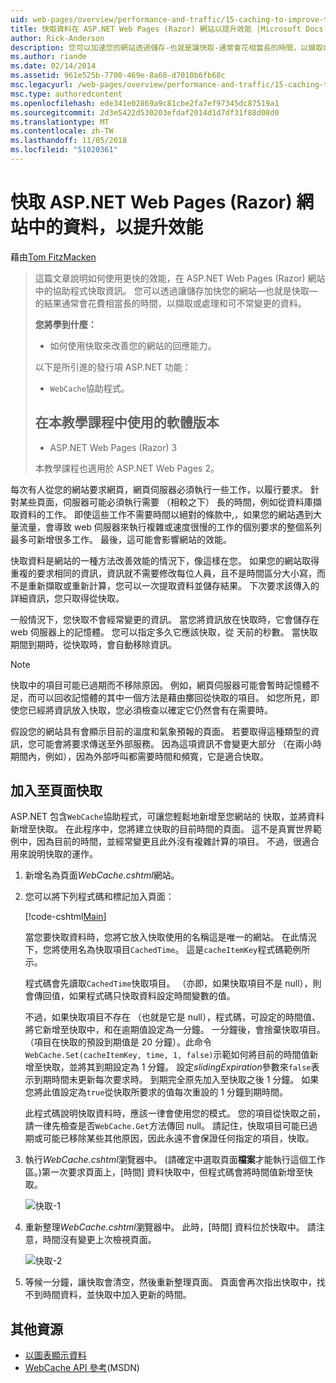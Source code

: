 ```yaml
---
uid: web-pages/overview/performance-and-traffic/15-caching-to-improve-the-performance-of-your-website
title: 快取資料在 ASP.NET Web Pages (Razor) 網站以提升效能 |Microsoft Docs
author: Rick-Anderson
description: 您可以加速您的網站透過儲存-也就是讓快取-通常會花相當長的時間，以擷取或處理資料的結果...
ms.author: riande
ms.date: 02/14/2014
ms.assetid: 961e525b-7700-469e-8a68-d7010b6fb68c
msc.legacyurl: /web-pages/overview/performance-and-traffic/15-caching-to-improve-the-performance-of-your-website
msc.type: authoredcontent
ms.openlocfilehash: ede341e02869a9c81cbe2fa7ef97345dc87519a1
ms.sourcegitcommit: 2d3e5422d530203efdaf2014d1d7df31f88d08d0
ms.translationtype: MT
ms.contentlocale: zh-TW
ms.lasthandoff: 11/05/2018
ms.locfileid: "51020361"
---
```

<a name="caching-data-in-an-aspnet-web-pages-razor-site-for-better-performance"></a>快取 ASP.NET Web Pages (Razor) 網站中的資料，以提升效能
====================
藉由[Tom FitzMacken](https://github.com/tfitzmac)

> 這篇文章說明如何使用更快的效能，在 ASP.NET Web Pages (Razor) 網站中的協助程式快取資訊。 您可以透過讓儲存加快您的網站&#8212;也就是快取&#8212;的結果通常會花費相當長的時間，以擷取或處理和可不常變更的資料。
> 
> **您將學到什麼：** 
> 
> - 如何使用快取來改善您的網站的回應能力。
> 
> 以下是所引進的發行項 ASP.NET 功能：
> 
> - `WebCache`協助程式。
>   
> 
> ## <a name="software-versions-used-in-the-tutorial"></a>在本教學課程中使用的軟體版本
> 
> 
> - ASP.NET Web Pages (Razor) 3
>   
> 
> 本教學課程也適用於 ASP.NET Web Pages 2。


每次有人從您的網站要求網頁，網頁伺服器必須執行一些工作，以履行要求。 針對某些頁面，伺服器可能必須執行需要 （相較之下） 長的時間，例如從資料庫擷取資料的工作。 即使這些工作不需要時間以絕對的條款中,，如果您的網站遇到大量流量，會導致 web 伺服器來執行複雜或速度很慢的工作的個別要求的整個系列最多可新增很多工作。 最後，這可能會影響網站的效能。

快取資料是網站的一種方法改善效能的情況下，像這樣在您。 如果您的網站取得重複的要求相同的資訊，資訊就不需要修改每位人員，且不是時間區分大小寫，而不是重新擷取或重新計算，您可以一次提取資料並儲存結果。 下次要求該傳入的詳細資訊，您只取得從快取。

一般情況下，您快取不會經常變更的資訊。 當您將資訊放在快取時，它會儲存在 web 伺服器上的記憶體。 您可以指定多久它應該快取，從 天前的秒數。 當快取期間到期時，從快取時，會自動移除資訊。

> [!NOTE]
> 快取中的項目可能已過期而不移除原因。 例如，網頁伺服器可能會暫時記憶體不足，而可以回收記憶體的其中一個方法是藉由擲回從快取的項目。 如您所見，即使您已經將資訊放入快取，您必須檢查以確定它仍然會有在需要時。


假設您的網站具有會顯示目前的溫度和氣象預報的頁面。 若要取得這種類型的資訊，您可能會將要求傳送至外部服務。 因為這項資訊不會變更大部分 （在兩小時期間內，例如），因為外部呼叫都需要時間和頻寬，它是適合快取。

## <a name="adding-caching-to-a-page"></a>加入至頁面快取

ASP.NET 包含`WebCache`協助程式，可讓您輕鬆地新增至您網站的 快取，並將資料新增至快取。 在此程序中，您將建立快取的目前時間的頁面。 這不是真實世界範例中，因為目前的時間，並經常變更且此外沒有複雜計算的項目。 不過，很適合用來說明快取的運作。

1. 新增名為頁面*WebCache.cshtml*網站。
2. 您可以將下列程式碼和標記加入頁面：

    [!code-cshtml[Main](15-caching-to-improve-the-performance-of-your-website/samples/sample1.cshtml)]

    當您要快取資料時，您將它放入快取使用的名稱這是唯一的網站。 在此情況下，您將使用名為快取項目`CachedTime`。 這是`cacheItemKey`程式碼範例所示。

    程式碼會先讀取`CachedTime`快取項目。 （亦即，如果快取項目不是 null），則會傳回值，如果程式碼只快取資料設定時間變數的值。

    不過，如果快取項目不存在 （也就是它是 null），程式碼，可設定的時間值、 將它新增至快取中，和在逾期值設定為一分鐘。 一分鐘後，會捨棄快取項目。 （項目在快取的預設到期值是 20 分鐘）。此命令`WebCache.Set(cacheItemKey, time, 1, false)`示範如何將目前的時間值新增至快取，並將其到期設定為 1 分鐘。 設定*slidingExpiration*參數來`false`表示到期時間未更新每次要求時。 到期完全原先加入至快取之後 1 分鐘。 如果您將此值設定為`true`從快取所要求的值每次重設的 1 分鐘到期時間。

    此程式碼說明快取資料時，應該一律會使用您的模式。 您的項目從快取之前，請一律先檢查是否`WebCache.Get`方法傳回 null。 請記住，快取項目可能已過期或可能已移除某些其他原因，因此永遠不會保證任何指定的項目，快取。
3. 執行*WebCache.cshtml*瀏覽器中。 (請確定中選取頁面**檔案**才能執行這個工作區。)第一次要求頁面上，[時間] 資料快取中，但程式碼會將時間值新增至快取。

    ![快取-1](15-caching-to-improve-the-performance-of-your-website/_static/image1.jpg)
4. 重新整理*WebCache.cshtml*瀏覽器中。 此時，[時間] 資料位於快取中。 請注意，時間沒有變更上次檢視頁面。

    ![快取-2](15-caching-to-improve-the-performance-of-your-website/_static/image2.jpg)
5. 等候一分鐘，讓快取會清空，然後重新整理頁面。 頁面會再次指出快取中，找不到時間資料，並快取中加入更新的時間。

<a id="Additional_Resources"></a>
## <a name="additional-resources"></a>其他資源


- [以圖表顯示資料](https://go.microsoft.com/fwlink/?LinkId=202895)
- [WebCache API 參考](https://msdn.microsoft.com/library/system.web.helpers.webcache(v=vs.99).aspx)(MSDN)
